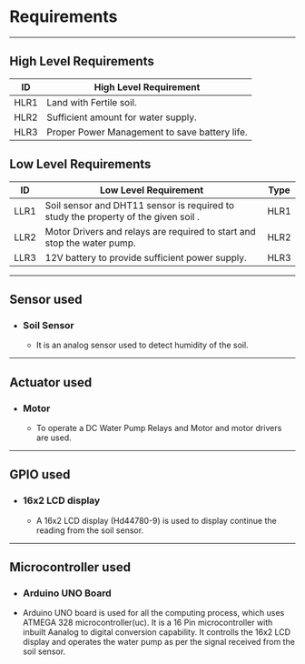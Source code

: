 # Requirements
---

##  High Level Requirements

| ID | High Level Requirement |
|----|------------------------|
| HLR1 | Land with Fertile soil. |
| HLR2 | Sufficient amount for water supply. | 
| HLR3 | Proper Power Management to save battery life. |

## Low Level Requirements

| ID | Low Level Requirement | Type |
|----|-----------------------|------|
| LLR1 | Soil sensor and DHT11 sensor is required to study the property of the given soil .| HLR1 |
| LLR2 | Motor Drivers and relays are required to start and stop the water pump. | HLR2 |
| LLR3 | 12V battery to provide sufficient power supply. | HLR3 |

---

## Sensor used

* ### Soil Sensor
  * It is an analog sensor used to detect humidity of the soil.
  
---

## Actuator used

* ### Motor
  * To operate a DC Water Pump Relays and Motor and motor drivers are used.
 
---
## GPIO used

* ### 16x2 LCD display
  * A 16x2 LCD display (Hd44780-9) is used to display continue the reading from the soil sensor.

---
## Microcontroller used

* ### Arduino UNO Board
 * Arduino UNO board is used for all the computing process, which uses ATMEGA 328 microcontroller(uc). It is a 16 Pin microcontroller with inbuilt Aanalog to digital conversion capability. It controlls the 16x2 LCD display and operates the water pump as per the signal received from the soil sensor.

